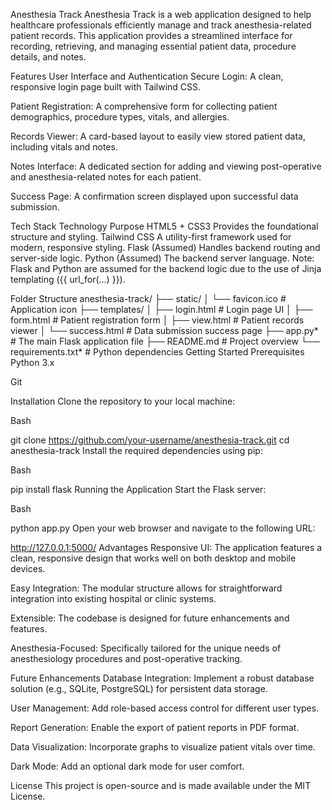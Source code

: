 Anesthesia Track
Anesthesia Track is a web application designed to help healthcare professionals efficiently manage and track anesthesia-related patient records. This application provides a streamlined interface for recording, retrieving, and managing essential patient data, procedure details, and notes.

Features
User Interface and Authentication
Secure Login: A clean, responsive login page built with Tailwind CSS.

Patient Registration: A comprehensive form for collecting patient demographics, procedure types, vitals, and allergies.

Records Viewer: A card-based layout to easily view stored patient data, including vitals and notes.

Notes Interface: A dedicated section for adding and viewing post-operative and anesthesia-related notes for each patient.

Success Page: A confirmation screen displayed upon successful data submission.

Tech Stack
Technology	Purpose
HTML5 + CSS3	Provides the foundational structure and styling.
Tailwind CSS	A utility-first framework used for modern, responsive styling.
Flask (Assumed)	Handles backend routing and server-side logic.
Python (Assumed)	The backend server language.
Note: Flask and Python are assumed for the backend logic due to the use of Jinja templating ({{ url_for(...) }}).

Folder Structure
anesthesia-track/
├── static/
│   └── favicon.ico                   # Application icon
├── templates/
│   ├── login.html                    # Login page UI
│   ├── form.html                     # Patient registration form
│   ├── view.html                     # Patient records viewer
│   └── success.html                  # Data submission success page
├── app.py* # The main Flask application file
├── README.md                         # Project overview
└── requirements.txt* # Python dependencies
Getting Started
Prerequisites
Python 3.x

Git

Installation
Clone the repository to your local machine:

Bash

git clone https://github.com/your-username/anesthesia-track.git
cd anesthesia-track
Install the required dependencies using pip:

Bash

pip install flask
Running the Application
Start the Flask server:

Bash

python app.py
Open your web browser and navigate to the following URL:

http://127.0.0.1:5000/
Advantages
Responsive UI: The application features a clean, responsive design that works well on both desktop and mobile devices.

Easy Integration: The modular structure allows for straightforward integration into existing hospital or clinic systems.

Extensible: The codebase is designed for future enhancements and features.

Anesthesia-Focused: Specifically tailored for the unique needs of anesthesiology procedures and post-operative tracking.

Future Enhancements
Database Integration: Implement a robust database solution (e.g., SQLite, PostgreSQL) for persistent data storage.

User Management: Add role-based access control for different user types.

Report Generation: Enable the export of patient reports in PDF format.

Data Visualization: Incorporate graphs to visualize patient vitals over time.

Dark Mode: Add an optional dark mode for user comfort.

License
This project is open-source and is made available under the MIT License.
